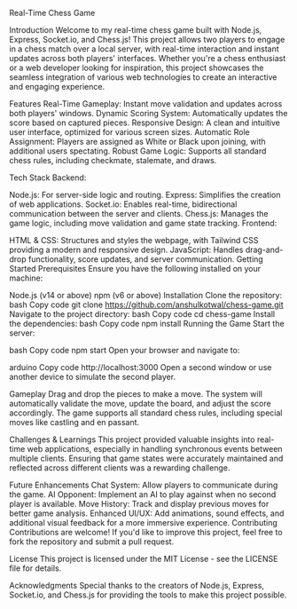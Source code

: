 Real-Time Chess Game

Introduction
Welcome to my real-time chess game built with Node.js, Express, Socket.io, and Chess.js! This project allows two players to engage in a chess match over a local server, with real-time interaction and instant updates across both players' interfaces. Whether you're a chess enthusiast or a web developer looking for inspiration, this project showcases the seamless integration of various web technologies to create an interactive and engaging experience.

Features
Real-Time Gameplay: Instant move validation and updates across both players' windows.
Dynamic Scoring System: Automatically updates the score based on captured pieces.
Responsive Design: A clean and intuitive user interface, optimized for various screen sizes.
Automatic Role Assignment: Players are assigned as White or Black upon joining, with additional users spectating.
Robust Game Logic: Supports all standard chess rules, including checkmate, stalemate, and draws.

Tech Stack
Backend:

Node.js: For server-side logic and routing.
Express: Simplifies the creation of web applications.
Socket.io: Enables real-time, bidirectional communication between the server and clients.
Chess.js: Manages the game logic, including move validation and game state tracking.
Frontend:

HTML & CSS: Structures and styles the webpage, with Tailwind CSS providing a modern and responsive design.
JavaScript: Handles drag-and-drop functionality, score updates, and server communication.
Getting Started
Prerequisites
Ensure you have the following installed on your machine:

Node.js (v14 or above)
npm (v6 or above)
Installation
Clone the repository:
bash
Copy code
git clone https://github.com/anshulkotwal/chess-game.git
Navigate to the project directory:
bash
Copy code
cd chess-game
Install the dependencies:
bash
Copy code
npm install
Running the Game
Start the server:

bash
Copy code
npm start
Open your browser and navigate to:

arduino
Copy code
http://localhost:3000
Open a second window or use another device to simulate the second player.

Gameplay
Drag and drop the pieces to make a move. The system will automatically validate the move, update the board, and adjust the score accordingly. The game supports all standard chess rules, including special moves like castling and en passant.


Challenges & Learnings
This project provided valuable insights into real-time web applications, especially in handling synchronous events between multiple clients. Ensuring that game states were accurately maintained and reflected across different clients was a rewarding challenge.

Future Enhancements
Chat System: Allow players to communicate during the game.
AI Opponent: Implement an AI to play against when no second player is available.
Move History: Track and display previous moves for better game analysis.
Enhanced UI/UX: Add animations, sound effects, and additional visual feedback for a more immersive experience.
Contributing
Contributions are welcome! If you'd like to improve this project, feel free to fork the repository and submit a pull request.

License
This project is licensed under the MIT License - see the LICENSE file for details.

Acknowledgments
Special thanks to the creators of Node.js, Express, Socket.io, and Chess.js for providing the tools to make this project possible.
